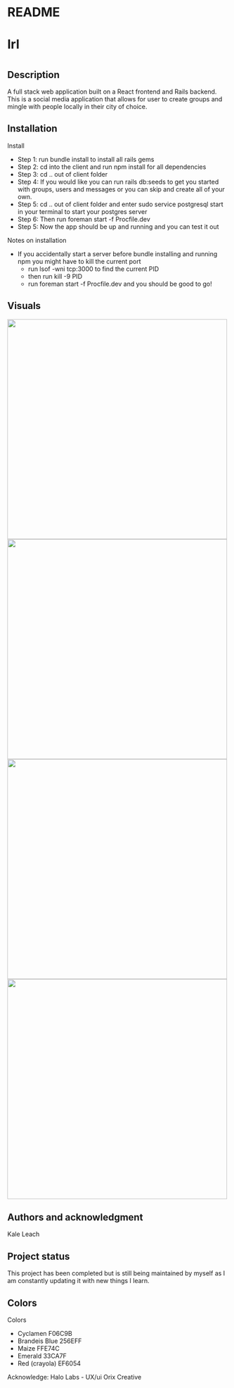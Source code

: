 # README

<h1>Irl<h1>

  
<h2>Description</h2>
A full stack web application built on a React frontend and Rails backend. This is a social media application that allows for user to create groups and mingle with people locally in their city of choice.


<h2>Installation</h2>

Install
- Step 1: run bundle install to install all rails gems
- Step 2: cd into the client and run npm install for all dependencies 
- Step 3: cd .. out of client folder
- Step 4: If you would like you can run rails db:seeds to get you started with groups, users and messages or you can skip and create all of your own.
- Step 5: cd .. out of client folder and enter sudo service postgresql start in your terminal to start your postgres server
- Step 6: Then run foreman start -f Procfile.dev
- Step 5: Now the app should be up and running and you can test it out

Notes on installation
- If you accidentally start a server before bundle installing and running npm you might have to kill the current port
  - run lsof -wni tcp:3000 to find the current PID
  - then run  kill -9 PID
  - run foreman start -f Procfile.dev and you should be good to go!
 
<h2>Visuals</h2>
<img src = "https://media1.giphy.com/media/gSNalQ94qedakEo7au/200w.webp" style="width: 500px; height: 500px;"/>
<img src = "https://media1.giphy.com/media/3eLjKYrnf5HKR3GISk/200w.webp" style="width: 500px; height: 500px;"/>
<img src = "https://media2.giphy.com/media/1GdBdnUKN5mURZ17au/200w.webp" style="width: 500px; height: 500px;"/>
<img src = "https://media1.giphy.com/media/jxjNmjgIfTmqKAQig5/200w.webp" style="width: 500px; height: 500px;"/>


<h2>Authors and acknowledgment</h2>
Kale Leach


<h2>Project status</h2>
This project has been completed but is still being maintained by myself as I am constantly updating it with new things I learn.

<h2>Colors</h2>

Colors 
  - Cyclamen F06C9B
  - Brandeis Blue 256EFF
  - Maize FFE74C
  - Emerald 33CA7F
  - Red (crayola) EF6054


Acknowledge: 
Halo Labs - UX/ui
Orix Creative
